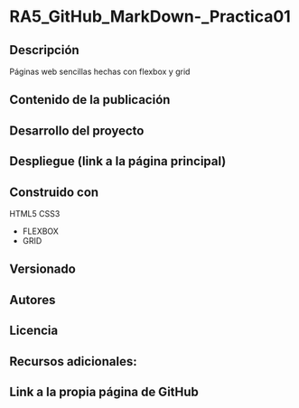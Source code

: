 # RA5_GitHub_MarkDown-_Practica01

## Descripción 
Páginas web sencillas hechas con flexbox y grid

## Contenido de la publicación
## Desarrollo del proyecto
## Despliegue (link a la página principal)
## Construido con
HTML5
CSS3
 - FLEXBOX
 - GRID
## Versionado
## Autores
## Licencia
## Recursos adicionales:
##  Link a la propia página de GitHub
